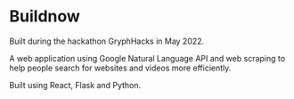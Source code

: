 # Buildnow

Built during the hackathon GryphHacks in May 2022.

A web application using Google Natural Language API and web scraping to help people search for websites and videos more efficiently.

Built using React, Flask and Python.


